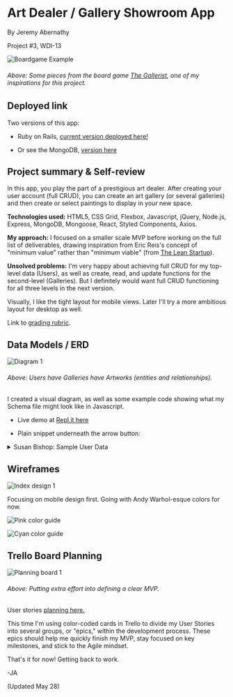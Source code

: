 # Art Dealer / Gallery Showroom App

By Jeremy Abernathy

Project #3, WDI-13

![Boardgame Example](./readme-images/gallerist_view_example.jpg "Boardgame Example")

###### Above: Some pieces from the board game [The Gallerist](https://boardgamegeek.com/boardgame/125153/gallerist), one of my inspirations for this project. 

## Deployed link 

Two versions of this app:

* Ruby on Rails, [current version deployed here!](https://warhol-inv.herokuapp.com/)

* Or see the MongoDB, [version here](https://github.com/Jabernathy88/react-project-warhol)

## Project summary & Self-review

In this app, you play the part of a prestigious art dealer. After creating your user account (full CRUD), you can create an art gallery (or several galleries) and then create or select paintings to display in your new space. 

**Technologies used:** HTML5, CSS Grid, Flexbox, Javascript, jQuery, Node.js, Express, MongoDB, Mongoose, React, Styled Components, Axios.

**My approach:** I focused on a smaller scale MVP before working on the full list of deliverables, drawing inspiration from Eric Reis's concept of "minimum value" rather than "minimum viable" (from [The Lean Startup](https://www.amazon.com/Lean-Startup-Entrepreneurs-Continuous-Innovation/dp/0670921602/ref=tmm_pap_swatch_0?_encoding=UTF8&qid=1517406597&sr=8-3)).

**Unsolved problems:** I'm very happy about achieving full CRUD for my top-level data (Users), as well as create, read, and update functions for the second-level (Galleries). But I definitely would want full CRUD functioning for all three levels in the next version.

Visually, I like the tight layout for mobile views. Later I'll try a more ambitious layout for desktop as well.  

Link to [grading rubric](https://git.generalassemb.ly/atl-wdi/wdi-curriculum/blob/master/projects/unit_03/README.md). 

## Data Models / ERD

![Diagram 1](./readme-images/erd-mvp1.png "Diagram 1")

###### Above: Users have Galleries have Artworks (entities and relationships).

I created a visual diagram, as well as some example code showing what my Schema file might look like in Javascript.

* Live demo at [Repl.it here](https://repl.it/@Jabernathy88/Warhol-Example-SeedSchema)

* Plain snippet underneath the arrow button:

<details>
	<summary>Susan Bishop: Sample User Data</summary>
	
```
const userSusan = {
  name: "Susan Bishop",
  galleries: [
    {
      name: "Whitespace",
      artworks: [
        {
          name: "Girl With Pearl Earring",
          artist: "Vermeer",
          img: `../public/img/vermeer_girl-w-pearl1.jpg`
        }, {
          name: "Starry Night",
          artist: "Van Gogh",
          img: `../public/img/vermeer_girl-w-pearl1.jpg`
        }, {
          name: "Mona Lisa",
          artist: "Leo",
          img: `../public/img/vermeer_girl-w-pearl1.jpg`
        }, {
          name: "School of Athens",
          artist: "Raphael",
          img: `../public/img/vermeer_girl-w-pearl1.jpg`
        }, {
          name: "Elvis Presley Print",
          artist: "Andy Warhol",
          img: `../public/img/vermeer_girl-w-pearl1.jpg`
        }
      ]
    }, {
      name: "Saltworks",
      artworks: [
        {
          name: "School of Athens 2",
          artist: "Raphael",
          img: `../public/img/vermeer_girl-w-pearl1.jpg`
        }, {
          name: "Elvis Presley Print 2",
          artist: "Andy Warhol",
          img: `../public/img/vermeer_girl-w-pearl1.jpg`
        }
      ]
    }, {
      name: "Pepperworks",
      artworks: [
        {
          name: "School of Athens 3",
          artist: "Raphael",
          img: `../public/img/vermeer_girl-w-pearl1.jpg`
        }, {
          name: "Elvis Presley Print 3",
          artist: "Andy Warhol",
          img: `../public/img/vermeer_girl-w-pearl1.jpg`
        }
      ]
    }
  ]
}
```

So Susan has 3 galleries, each with 2-5 paintings on view.
</details>

## Wireframes

![Index design 1](./readme-images/wireframe-index1.png "Index design 1")

Focusing on mobile design first. Going with Andy Warhol-esque colors for now.  

![Pink color guide](./readme-images/color_guide_pink.png "Pink color guide")

![Cyan color guide](./readme-images/color_guide_cyan.png "Cyan color guide")

## Trello Board Planning

![Planning board 1](./readme-images/trello-define-mvp1.png "Planning board 1")

###### Above: Putting extra effort into defining a clear MVP.

User stories [planning here.](https://trello.com/b/Dhr6NX2o/planning-project-3-warhol)

This time I'm using color-coded cards in Trello to divide my User Stories into several groups, or "epics," within the development process. These epics should help me quickly finish my MVP, stay focused on key milestones, and stick to the Agile mindset. 

That's it for now! Getting back to work. 

-JA

(Updated May 28)